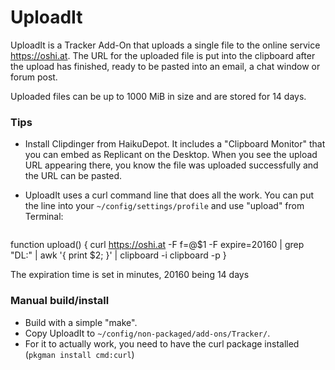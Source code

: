 # UploadIt

UploadIt is a Tracker Add-On that uploads a single file to the online service https://oshi.at. The URL for the uploaded file is put into the clipboard after the upload has finished, ready to be pasted into an email, a chat window or forum post.

Uploaded files can be up to 1000 MiB in size and are stored for 14 days.

### Tips

* Install Clipdinger from HaikuDepot. It includes a "Clipboard Monitor" that you can embed as Replicant on the Desktop. When you see the upload URL appearing there, you know the file was uploaded successfully and the URL can be pasted.

* UploadIt uses a curl command line that does all the work. You can put the line into your ```~/config/settings/profile``` and use "upload" from Terminal:
   <pre>
function upload() {
	curl https://oshi.at -F f=@$1 -F expire=20160 | grep "DL:" | awk '{ print $2; }' | clipboard -i
	clipboard -p
}
</pre>

   The expiration time is set in minutes, 20160 being 14 days

### Manual build/install

* Build with a simple "make".
* Copy UploadIt to ```~/config/non-packaged/add-ons/Tracker/```.
* For it to actually work, you need to have the curl package installed (```pkgman install cmd:curl```)
